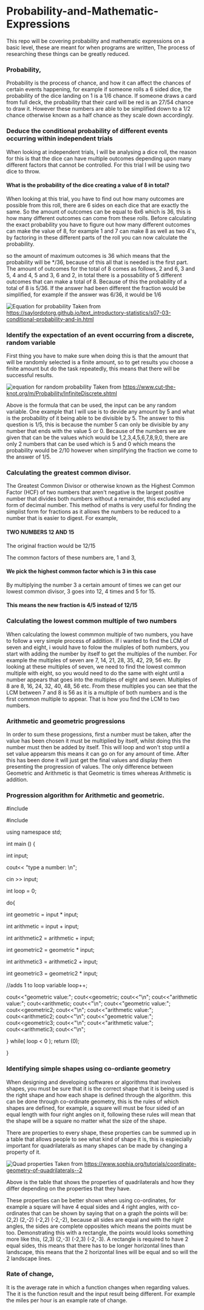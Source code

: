 # Probability-and-Mathematic-Expressions


This repo will be covering probability and mathematic expressions on a basic level, these are meant for when programs are written, The process of researching these things can be greatly reduced.


### Probability,

Probability is the process of chance, and how it can affect the chances of certain events happening, for example if someone rolls a 6 sided dice, the probability of the dice landing on 1 is a 1/6 chance. If someone draws a card from full deck, the probability that their card will be red is an 27/54 chance to draw it. However these numbers are able to be simplified down to a 1/2 chance otherwise known as a half chance as they scale down accordingly.

### Deduce the conditional probability of different events occurring within independent trials

When looking at independent trials, I will be analysing a dice roll, the reason for this is that the dice can have multiple outcomes depending upon many different factors that cannot be controlled. For this trial I will be using two dice to throw.

#### What is the probability of the dice creating a value of 8 in total?

When looking at this trial, you have to find out how many outcomes are possible from this roll, there are 6 sides on each dice that are exactly the same. So the amount of outcomes can be equal to 6x6 which is 36, this is how many different outcomes can come from these rolls. Before calculating the exact probability you have to figure out how many different outcomes can make the value of 8, for example 1 and 7 can make 8 as well as two 4's, by factoring in these different parts of the roll you can now calculate the probability. 

so the amount of maximum outcomes is 36 which means that the probability will be */36, because of this all that is needed is the first part. The amount of outcomes for the total of 8 comes as follows, 2 and 6, 3 and 5, 4 and 4, 5 and 3, 6 and 2, in total there is a possability of 5 different outcomes that can make a total of 8. Because of this the probability of a total of 8 is 5/36. If the answer had been different the fraction would be simplified, for example if the answer was 6/36, it would be 1/6

![Equation for probability](https://github.com/LukeShead/Maths/blob/master/Probability%20equation.JPG) Taken from https://saylordotorg.github.io/text_introductory-statistics/s07-03-conditional-probability-and-in.html


### Identify the expectation of an event occurring from a discrete, random variable

First thing you have to make sure when doing this is that the amount that will be randomly selected is a finite amount, so to get results you choose a finite amount but do the task repeatedly, this means that there will be successful results.

![equation for random probability](https://github.com/LukeShead/Maths/blob/master/Random%20Inifite%20probability.JPG) Taken from https://www.cut-the-knot.org/m/Probability/InfiniteDiscrete.shtml

Above is the formula that can be used, the input can be any random variable. One example that I will use is to devide any amount by 5 and what is the probability of it being able to be divisible by 5. The answer to this question is 1/5, this is because the number 5 can only be divisible by any number that ends with the value 5 or 0. Because of the numbers we are given that can be the values which would be 1,2,3,4,5,6,7,8,9,0, there are only 2 numbers that can be used which is 5 and 0 which means the probability would be 2/10 however when simplifying the fraction we come to the answer of 1/5.

### Calculating the greatest common divisor.

The Greatest Common Divisor or otherwise known as the Highest Common Factor (HCF) of two numbers that aren't negative is the largest positive number that divides both numbers without a remainder, this excluded any form of decimal number. This method of maths is very useful for finding the simplist form for fractions as it allows the numbers to be reduced to a number that is easier to digest. For example, 

#### TWO NUMBERS 12 AND 15

The original fraction would be 12/15

The common factors of these numbers are,
1 and 3,
#### We pick the highest common factor which is 3 in this case

By multiplying the number 3 a certain amount of times we can get our lowest common divisor, 3 goes into 12, 4 times and 5 for 15. 
#### This means the new fraction is 4/5 instead of 12/15


### Calculating the lowest common multiple of two numbers

When calculating the lowest commmon multiple of two numbers, you have to follow a very simple process of addition. If i wanted to find the LCM of seven and eight, i would have to folow the muliples of both numbers, you start with adding the number by itself to get the multiples of the number. For example the multiples of seven are 7, 14, 21, 28, 35, 42, 29, 56 etc. By looking at these multiples of seven, we need to find the lowest common multiple with eight, so you would need to do the same with eight until a number appears that goes into the multiples of eight and seven. Multiples of 8 are 8, 16, 24, 32, 40, 48, 56 etc. From these multiples you can see that the LCM between 7 and 8 is 56 as it is a multiple of both numbers and is the first common multiple to appear. That is how you find the LCM to two numbers.

### Arithmetic and geometric progressions

In order to sum these progessions, first a number must be taken, after the value has been chosen it must be multiplied by itself, whilst doing this the number must then be added by itself. This will loop and won't stop until a set value appearsm this means it can go on for any amount of time. After this has been done it will just get the final values and display them presenting the progression of values. The only difference between Geometric and Arithmetic is that Geometric is times whereas Arithmetic is addition.

### Progression algorithm for Arithmetic and geometric.

#include <iostream>

#include <cstdlib>

using namespace std;

int main () {

int input;

cout<< "type a number: \n";

cin >> input; 

int loop = 0;


do{

 

int geometric = input * input;

int arithmetic = input + input;

int arithmetic2 = arithmetic + input;

int geometric2 = geometric * input;

int arithmetic3 = arithmetic2 + input;

int geometric3 = geometric2 * input;

//adds 1 to loop variable
loop++;

  cout<<"geometric value:";
  cout<<geometric;
  cout<<"\n";
  cout<<"arithmetic value:";
  cout<<arithmetic;
  cout<<"\n";
  cout<<"geometric value:";
  cout<<geometric2;
  cout<<"\n";
  cout<<"arithmetic value:";
  cout<<arithmetic2;
  cout<<"\n";
  cout<<"geometric value:";
  cout<<geometric3;
  cout<<"\n";
  cout<<"arithmetic value:";
  cout<<arithmetic3;
  cout<<"\n";
  
  
  
  
} while( loop < 0 );
return (0);

 
}

### Identifying simple shapes using co-ordiante geometry

When designing and developing softwares or algorithms that involves shapes, you must be sure that it is the correct shape that it is being used is the right shape and how each shape is defined through the algorithm. this can be done through co-ordinate geometry, this is the rules of which shapes are defined, for example, a square will must be four sided of an equal length with four right angles on it, following these rules will mean that the shape will be a square no matter what the size of the shape. 

There are properties to every shape, these properties can be summed up in a table that allows people to see what kind of shape it is, this is espiecially important for quadrilaterals as many shapes can be made by changing a property of it. 

![Quad properties](https://github.com/LukeShead/Maths/blob/master/Quad%20properties.JPG) Taken from https://www.sophia.org/tutorials/coordinate-geometry-of-quadrilaterals--2

Above is the table that shows the properties of quadrilaterals and how they differ depending on the properties that they have. 

These properties can be better shown when using co-ordinates, for example a square will have 4 equal sides and 4 right angles, with co-ordinates that can be shown by saying that on a graph the points will be: (2,2) (2,-2) (-2,2) (-2,-2), because all sides are equal and with the right angles, the sides are complete opposites which means the points must be too. 
Demonstrating this with a rectangle, the points would looks something more like this, (2,3) (2,-3) (-2,3) (-2,-3). A rectangle is required to have 2 equal sides, this means that there has to be longer horizontal lines than landscape, this means that the 2 horizontal lines will be equal and so will the 2 landscape lines. 



### Rate of change,

It is the average rate in which a function changes when regarding values. The it is the function result and the input result being different. For example the miles per hour is an example rate of change. 



